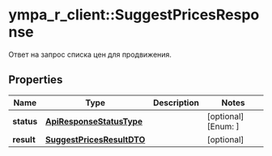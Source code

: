 # ympa_r_client::SuggestPricesResponse

Ответ на запрос списка цен для продвижения.

## Properties
Name | Type | Description | Notes
------------ | ------------- | ------------- | -------------
**status** | [**ApiResponseStatusType**](ApiResponseStatusType.md) |  | [optional] [Enum: ] 
**result** | [**SuggestPricesResultDTO**](SuggestPricesResultDTO.md) |  | [optional] 


